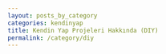 ```yaml
---
layout: posts_by_category
categories: kendinyap
title: Kendin Yap Projeleri Hakkında (DIY)
permalink: /category/diy
---
```

